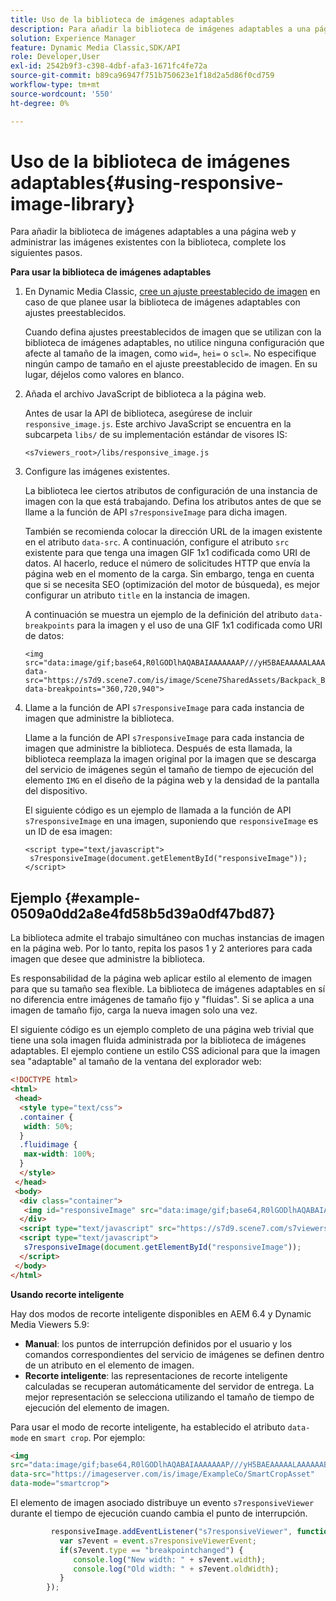 ```yaml
---
title: Uso de la biblioteca de imágenes adaptables
description: Para añadir la biblioteca de imágenes adaptables a una página web y administrar las imágenes existentes con la biblioteca, complete los siguientes pasos.
solution: Experience Manager
feature: Dynamic Media Classic,SDK/API
role: Developer,User
exl-id: 2542b9f3-c398-4dbf-afa3-1671fc4fe72a
source-git-commit: b89ca96947f751b750623e1f18d2a5d86f0cd759
workflow-type: tm+mt
source-wordcount: '550'
ht-degree: 0%

---
```


# Uso de la biblioteca de imágenes adaptables{#using-responsive-image-library}

Para añadir la biblioteca de imágenes adaptables a una página web y administrar las imágenes existentes con la biblioteca, complete los siguientes pasos.

**Para usar la biblioteca de imágenes adaptables**

1. En Dynamic Media Classic, [cree un ajuste preestablecido de imagen](https://experienceleague.adobe.com/docs/dynamic-media-classic/using/image-sizing/setting-image-presets.html#image-sizing) en caso de que planee usar la biblioteca de imágenes adaptables con ajustes preestablecidos.

   Cuando defina ajustes preestablecidos de imagen que se utilizan con la biblioteca de imágenes adaptables, no utilice ninguna configuración que afecte al tamaño de la imagen, como `wid=`, `hei=` o `scl=`. No especifique ningún campo de tamaño en el ajuste preestablecido de imagen. En su lugar, déjelos como valores en blanco.
1. Añada el archivo JavaScript de biblioteca a la página web.

   Antes de usar la API de biblioteca, asegúrese de incluir `responsive_image.js`. Este archivo JavaScript se encuentra en la subcarpeta `libs/` de su implementación estándar de visores IS:

   `<s7viewers_root>/libs/responsive_image.js`
1. Configure las imágenes existentes.

   La biblioteca lee ciertos atributos de configuración de una instancia de imagen con la que está trabajando. Defina los atributos antes de que se llame a la función de API `s7responsiveImage` para dicha imagen.

   También se recomienda colocar la dirección URL de la imagen existente en el atributo `data-src`. A continuación, configure el atributo `src` existente para que tenga una imagen GIF 1x1 codificada como URI de datos. Al hacerlo, reduce el número de solicitudes HTTP que envía la página web en el momento de la carga. Sin embargo, tenga en cuenta que si se necesita SEO (optimización del motor de búsqueda), es mejor configurar un atributo `title` en la instancia de imagen.

   A continuación se muestra un ejemplo de la definición del atributo `data-breakpoints` para la imagen y el uso de una GIF 1x1 codificada como URI de datos:

   ```
   <img src="data:image/gif;base64,R0lGODlhAQABAIAAAAAAAP///yH5BAEAAAAALAAAAAABAAEAAAIBRAA7" data-src="https://s7d9.scene7.com/is/image/Scene7SharedAssets/Backpack_B" data-breakpoints="360,720,940">
   ```

1. Llame a la función de API `s7responsiveImage` para cada instancia de imagen que administre la biblioteca.

   Llame a la función de API `s7responsiveImage` para cada instancia de imagen que administre la biblioteca. Después de esta llamada, la biblioteca reemplaza la imagen original por la imagen que se descarga del servicio de imágenes según el tamaño de tiempo de ejecución del elemento `IMG` en el diseño de la página web y la densidad de la pantalla del dispositivo.

   El siguiente código es un ejemplo de llamada a la función de API `s7responsiveImage` en una imagen, suponiendo que `responsiveImage` es un ID de esa imagen:

   ```
   <script type="text/javascript"> 
    s7responsiveImage(document.getElementById("responsiveImage")); 
   </script>
   ```

## Ejemplo {#example-0509a0dd2a8e4fd58b5d39a0df47bd87}

La biblioteca admite el trabajo simultáneo con muchas instancias de imagen en la página web. Por lo tanto, repita los pasos 1 y 2 anteriores para cada imagen que desee que administre la biblioteca.

Es responsabilidad de la página web aplicar estilo al elemento de imagen para que su tamaño sea flexible. La biblioteca de imágenes adaptables en sí no diferencia entre imágenes de tamaño fijo y &quot;fluidas&quot;. Si se aplica a una imagen de tamaño fijo, carga la nueva imagen solo una vez.

El siguiente código es un ejemplo completo de una página web trivial que tiene una sola imagen fluida administrada por la biblioteca de imágenes adaptables. El ejemplo contiene un estilo CSS adicional para que la imagen sea &quot;adaptable&quot; al tamaño de la ventana del explorador web:

```html {.line-numbers}
<!DOCTYPE html> 
<html> 
 <head> 
  <style type="text/css"> 
  .container { 
   width: 50%; 
  } 
  .fluidimage { 
   max-width: 100%; 
  } 
  </style> 
 </head> 
 <body> 
  <div class="container"> 
   <img id="responsiveImage" src="data:image/gif;base64,R0lGODlhAQABAIAAAAAAAP///yH5BAEAAAAALAAAAAABAAEAAAIBRAA7" data-src="https://s7d9.scene7.com/is/image/Scene7SharedAssets/Backpack_B" data-breakpoints="200,400,600,800" class="fluidimage"> 
  </div> 
  <script type="text/javascript" src="https://s7d9.scene7.com/s7viewers/libs/responsive_image.js"></script> 
  <script type="text/javascript"> 
   s7responsiveImage(document.getElementById("responsiveImage")); 
  </script> 
 </body> 
</html>
```

**Usando recorte inteligente**

Hay dos modos de recorte inteligente disponibles en AEM 6.4 y Dynamic Media Viewers 5.9:

* **Manual**: los puntos de interrupción definidos por el usuario y los comandos correspondientes del servicio de imágenes se definen dentro de un atributo en el elemento de imagen.
* **Recorte inteligente**: las representaciones de recorte inteligente calculadas se recuperan automáticamente del servidor de entrega. La mejor representación se selecciona utilizando el tamaño de tiempo de ejecución del elemento de imagen.

Para usar el modo de recorte inteligente, ha establecido el atributo `data-mode` en `smart crop`. Por ejemplo:

```html {.line-numbers}
<img 
src="data:image/gif;base64,R0lGODlhAQABAIAAAAAAAP///yH5BAEAAAAALAAAAAABAAEAAAIBRAA7" 
data-src="https://imageserver.com/is/image/ExampleCo/SmartCropAsset" 
data-mode="smartcrop">
```

El elemento de imagen asociado distribuye un evento `s7responsiveViewer` durante el tiempo de ejecución cuando cambia el punto de interrupción.

```javascript {.line-numbers}
         responsiveImage.addEventListener("s7responsiveViewer", function (event) { 
           var s7event = event.s7responsiveViewerEvent; 
           if(s7event.type == "breakpointchanged") { 
              console.log("New width: " + s7event.width); 
              console.log("Old width: " + s7event.oldWidth); 
           } 
        });
```
